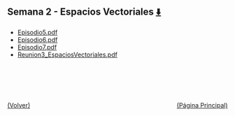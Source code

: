 
<html>
<body>
<h2>Semana 2 - Espacios Vectoriales <a href="https://downgit.github.io/#/home?url=https://github.com/Apuntes-FIUBA/Apuntes-Electronica/tree/main/81 - Matemática/8102 - Algebra II/Clases Vargas/1 - Espacios Vectoriales/Semana 2 - Espacios Vectoriales" style="font-size:20px">  ⬇️ </a></h2>
<ul>
    <li><a href="Episodio5.pdf">Episodio5.pdf</a></li>
    <li><a href="Episodio6.pdf">Episodio6.pdf</a></li>
    <li><a href="Episodio7.pdf">Episodio7.pdf</a></li>
    <li><a href="Reunion3_EspaciosVectoriales.pdf">Reunion3_EspaciosVectoriales.pdf</a></li>
</ul>
</body>
</html>




<br><br><br><br><br><a href="../" style="float: left">(Volver)</a> <a href="https://apuntes-fiuba.github.io/Apuntes-Electronica" style="float: right">(Página Principal)</a>
